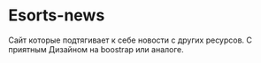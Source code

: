# Esorts-news
Сайт которые подтягивает к себе новости с других ресурсов. С приятным Дизайном на boostrap или аналоге.
